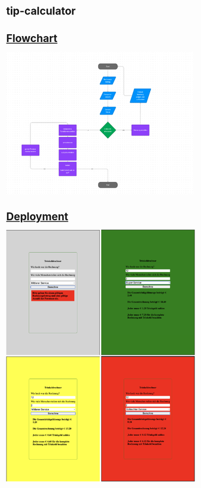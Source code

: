 # tip-calculator

# [Flowchart](https://www.figma.com/file/LGCVQmSierHFCwTkmAGw7f/trinkeld?type=whiteboard&node-id=0-1&t=Hg8I8PFpUjqxiA32-0)

<img src="./assets/img/flowchart.png" width ="500px" alt="pic">

# [Deployment](https://mariariosnavarro.github.io/tip-calculator/)

<div>
<img src="./assets/img/nodata.png" width ="250px" alt="pic">
<img src="./assets/img/green.png"  width ="250px" alt="pic">
<img src="./assets/img/middle.png"  width ="250px" alt="pic">
<img src="./assets/img/red.png"  width ="250px" alt="pic">
<div>
